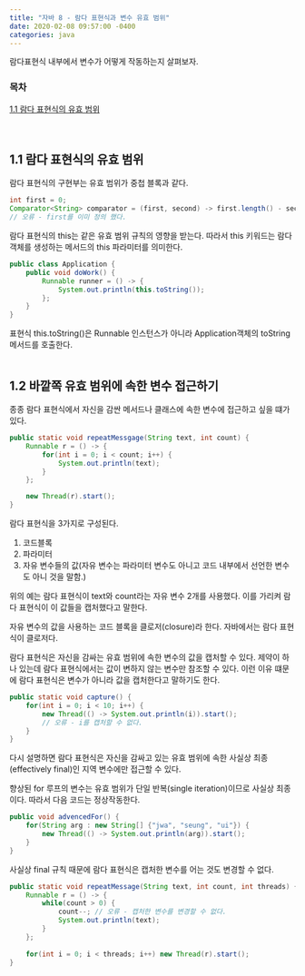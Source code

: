 ```yaml
---
title: "자바 8 - 람다 표현식과 변수 유효 범위"
date: 2020-02-08 09:57:00 -0400
categories: java
---
```


람다표현식 내부에서 변수가 어떻게 작동하는지 살펴보자.

### 목차
[1.1 람다 표현식의 유효 범위](#11-람다-표현식의-유효-범위)<br>
<br><br>


## 1.1 람다 표현식의 유효 범위

람다 표현식의 구현부는 유효 범위가 중첩 블록과 같다.

```java
int first = 0;
Comparator<String> comparator = (first, second) -> first.length() - second.length();
// 오류 - first를 이미 정의 했다.
```

람다 표현식의 this는 같은 유효 범위 규칙의 영향을 받는다. 따라서 this 키워드는 람다 객체를 생성하는 메서드의 this 파라미터를 의미한다.

```java
public class Application {
    public void doWork() {
        Runnable runner = () -> {
            System.out.println(this.toString());
        };
    }
}
```
표현식 this.toString()은 Runnable 인스턴스가 아니라 Application객체의 toString 메서드를 호출한다.
<br><br>

## 1.2 바깥쪽 유효 범위에 속한 변수 접근하기

종종 람다 표현식에서 자신을 감싼 메서드나 클래스에 속한 변수에 접근하고 싶을 떄가 있다.

```java
public static void repeatMessgage(String text, int count) {
    Runnable r = () -> {
        for(int i = 0; i < count; i++) {
            System.out.println(text);
        }
    };

    new Thread(r).start();
}
```

람다 표현식을 3가지로 구성된다.
1. 코드블록
2. 파라미터
3. 자유 변수들의 값(자유 변수는 파라미터 변수도 아니고 코드 내부에서 선언한 변수도 아니 것을 말함.)

위의 예는 람다 표현식이 text와 count라는 자유 변수 2개를 사용했다. 이를 가리켜 람다 표현식이 이 값들을 캡처했다고 말한다.

자유 변수의 값을 사용하는 코드 블록을 클로저(closure)라 한다. 자바에서는 람다 표현식이 클로저다.

람다 표현식은 자신을 감싸는 유효 범위에 속한 변수의 값을 캡처할 수 있다. 제약이 하나 있는데 람다 표현식에서는 값이 변하지 않는 변수만 참조할 수 있다. 이런 이유 떄문에 람다 표현식은 변수가 아니라 값을 캡처한다고 말하기도 한다.

```java
public static void capture() {
    for(int i = 0; i < 10; i++) {
        new Thread(() -> System.out.println(i)).start();
        // 오류 - i를 캡처할 수 없다.
    }
}
```

다시 설명하면 람다 표현식은 자신을 감싸고 있는 유효 범위에 속한 사실상 최종(effectively final)인 지역 변수에만 접근할 수 있다.


향상된 for 루프의 변수는 유효 범위가 단일 반복(single iteration)이므로 사실상 최종이다. 따라서 다음 코드는 정상작동한다.
```java
public void advencedFor() {
    for(String arg : new String[] {"jwa", "seung", "ui"}) {
        new Thread(() -> System.out.println(arg)).start();
    }
}
```

사실상 final 규칙 때문에 람다 표현식은 캡처한 변수를 어는 것도 변경할 수 없다.
```java
public static void repeatMessage(String text, int count, int threads) {
    Runnable r = () -> {
        while(count > 0) {
            count--; // 오류 - 캡처한 변수를 변경할 수 없다.
            System.out.println(text);
        }
    };
    
    for(int i = 0; i < threads; i++) new Thread(r).start();
}
```
